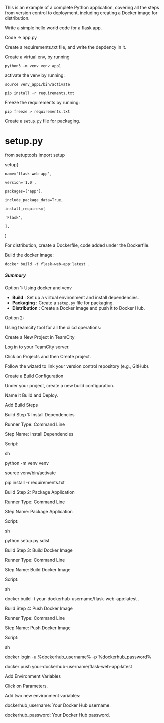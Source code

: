 This is an example of a complete Python application, covering all the steps from version control to deployment, including creating a Docker image for distribution.

Write a simple hello world code for a flask app.

Code -> app.py

Create a requirements.txt file, and write the depdency in it.

Create a virtual env, by running

`python3 -m venv venv_app1`

activate the venv by running: 

`source venv_app1/bin/activate`

`pip install -r requirements.txt`

Freeze the requirements by running: 

`pip freeze > requirements.txt`

Create a `setup.py` file for packaging.

# setup.py

from setuptools import setup

setup(

    name='flask-web-app',

    version='1.0',

    packages=['app'],

    include_package_data=True,

    install_requires=[

    'Flask',

    ],

)

For distribution, create a Dockerfile, code added under the Dockerfile.


Build the docker image: 

`docker build -t flask-web-app:latest .`


##### Summary

Option 1: Using docker and venv

* **Build** : Set up a virtual environment and install dependencies.
* **Packaging** : Create a `setup.py` file for packaging.
* **Distribution** : Create a Docker image and push it to Docker Hub.

Option 2: 

Using teamcity tool for all the ci cd operations: 

Create a New Project in TeamCity

Log in to your TeamCity server.

Click on Projects and then Create project.

Follow the wizard to link your version control repository (e.g., GitHub).

Create a Build Configuration

Under your project, create a new build configuration.

Name it Build and Deploy.

Add Build Steps



Build Step 1: Install Dependencies

Runner Type: Command Line

Step Name: Install Dependencies

Script:

sh

python -m venv venv

source venv/bin/activate

pip install -r requirements.txt

Build Step 2: Package Application

Runner Type: Command Line

Step Name: Package Application

Script:

sh

python setup.py sdist

Build Step 3: Build Docker Image

Runner Type: Command Line

Step Name: Build Docker Image

Script:

sh

docker build -t your-dockerhub-username/flask-web-app:latest .

Build Step 4: Push Docker Image

Runner Type: Command Line

Step Name: Push Docker Image

Script:

sh

docker login -u %dockerhub_username% -p %dockerhub_password%

docker push your-dockerhub-username/flask-web-app:latest

Add Environment Variables



Click on Parameters.

Add two new environment variables:

dockerhub_username: Your Docker Hub username.

dockerhub_password: Your Docker Hub password.
